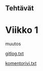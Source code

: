 ## Tehtävät
# Viikko 1
muutos

[gitlog.txt](https://github.com/emmastrom/ot-harjoitustyo/blob/main/laskarit/gitlog.txt)

[komentorivi.txt](https://github.com/emmastrom/ot-harjoitustyo/blob/main/laskarit/komentorivi.txt)

